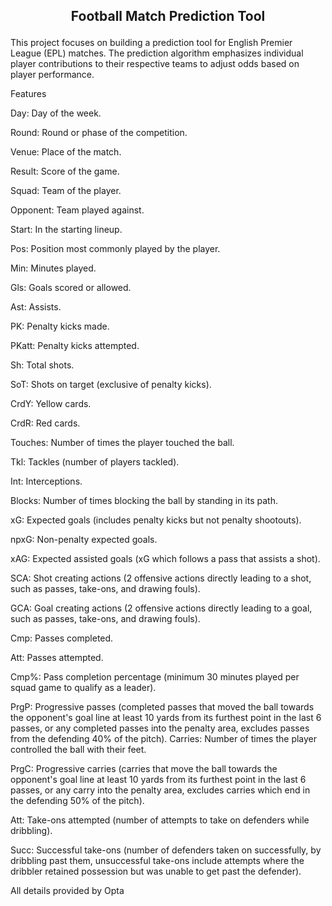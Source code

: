 ## <p style = "text-align: center" > Football Match Prediction Tool </p>

This project focuses on building a prediction tool for English Premier League (EPL) matches. The prediction algorithm emphasizes individual player contributions to their respective teams to adjust odds based on player performance.

Features

Day: Day of the week.

Round: Round or phase of the competition.

Venue: Place of the match.

Result: Score of the game.

Squad: Team of the player.

Opponent: Team played against.

Start: In the starting lineup.

Pos: Position most commonly played by the player.

Min: Minutes played.

Gls: Goals scored or allowed.

Ast: Assists.

PK: Penalty kicks made.

PKatt: Penalty kicks attempted.

Sh: Total shots.

SoT: Shots on target (exclusive of penalty kicks).

CrdY: Yellow cards.

CrdR: Red cards.

Touches: Number of times the player touched the ball.

Tkl: Tackles (number of players tackled).

Int: Interceptions.

Blocks: Number of times blocking the ball by standing in its path.

xG: Expected goals (includes penalty kicks but not penalty shootouts).

npxG: Non-penalty expected goals.

xAG: Expected assisted goals (xG which follows a pass that assists a shot).

SCA: Shot creating actions (2 offensive actions directly leading to a shot, such as passes, take-ons, and drawing fouls).

GCA: Goal creating actions (2 offensive actions directly leading to a goal, such as passes, take-ons, and drawing fouls).


Cmp: Passes completed.

Att: Passes attempted.

Cmp%: Pass completion percentage (minimum 30 minutes played per squad game to qualify as a leader).

PrgP: Progressive passes (completed passes that moved the ball towards the opponent's goal line at least 10 yards from its furthest point in the last 6 passes, or any completed passes into the penalty area, excludes passes from the defending 40% of the pitch).
Carries: Number of times the player controlled the ball with their feet.

PrgC: Progressive carries (carries that move the ball towards the opponent's goal line at least 10 yards from its furthest point in the last 6 passes, or any carry into the penalty area, excludes carries which end in the defending 50% of the pitch).

Att: Take-ons attempted (number of attempts to take on defenders while dribbling).

Succ: Successful take-ons (number of defenders taken on successfully, by dribbling past them, unsuccessful take-ons include attempts where the dribbler retained possession but was unable to get past the defender).


All details provided by Opta
